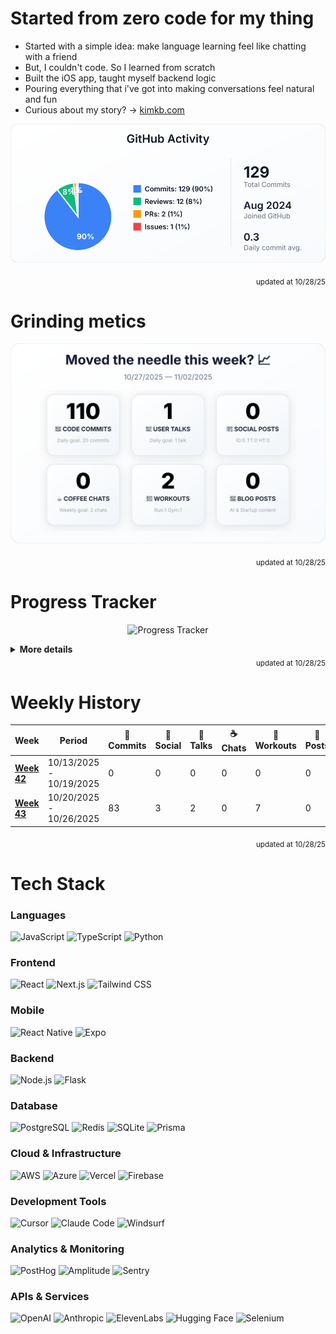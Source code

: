 # Started from zero code for my thing

- Started with a simple idea: make language learning feel like chatting with a friend
- But, I couldn't code. So I learned from scratch
- Built the iOS app, taught myself backend logic
- Pouring everything that i've got into making conversations feel natural and fun
- Curious about my story? → [kimkb.com](https://www.kimkb.com)

<p align="center">
  <img src="https://raw.githubusercontent.com/Piesson/Piesson/main/profile-summary-card-output/default/0-profile-details.svg" alt="Profile Details">
</p>

<div align="right"><sub>updated at 10/28/25</sub></div>

# Grinding metics

<p align="center">
  <img src="https://raw.githubusercontent.com/Piesson/Piesson/main/dashboard/weekly_dashboard.svg" alt="Weekly Dashboard">
</p>

<div align="right"><sub>updated at 10/28/25</sub></div>

# Progress Tracker

<p align="center">
  <img src="https://image-charts.com/chart?cht=lc&chd=t:0,83|0,2|0,3|0,0|0,7|0,0&chs=900x450&chxt=x,y&chxl=0:|W42+(10/13/25)|W43+(10/20/25)&chco=FF6384,36A2EB,FFCE56,4BC0C0,9966FF,FF9F40&chdl=Code+Commits|User+Talks|Social+Posts|Coffee+Chats|Workouts|Blog+Posts&chtt=Progress+Tracker&chts=000000,16&chls=3|3|3|3|3|3&chg=20,20,1,5&chm=N*f0*,000000,0,-1,11|N*f0*,000000,1,-1,11|N*f0*,000000,2,-1,11|N*f0*,000000,3,-1,11|N*f0*,000000,4,-1,11|N*f0*,000000,5,-1,11" alt="Progress Tracker">
</p>

<details>
<summary><strong>More details</strong></summary>

<p align="center">
  <img src="https://image-charts.com/chart?cht=lc&chd=t:0,83&chs=380x200&chxt=x,y&chxl=0:|W42|W43&chco=FF6384&chtt=Code+Commits&chts=000000,14&chls=3&chg=20,20,1,5&chf=bg,s,FFFFFF" alt="Commits Progress">
  <img src="https://image-charts.com/chart?cht=lc&chd=t:0,2&chs=380x200&chxt=x,y&chxl=0:|W42|W43&chco=36A2EB&chtt=User+Talks&chts=000000,14&chls=3&chg=20,20,1,5&chf=bg,s,FFFFFF" alt="User Talks Progress">
</p>

<p align="center">
  <img src="https://image-charts.com/chart?cht=lc&chd=t:0,3&chs=380x200&chxt=x,y&chxl=0:|W42|W43&chco=FFCE56&chtt=Social+Posts&chts=000000,14&chls=3&chg=20,20,1,5&chf=bg,s,FFFFFF" alt="Social Posts Progress">
  <img src="https://image-charts.com/chart?cht=lc&chd=t:0,0&chs=380x200&chxt=x,y&chxl=0:|W42|W43&chco=4BC0C0&chtt=Coffee+Chats&chts=000000,14&chls=3&chg=20,20,1,5&chf=bg,s,FFFFFF" alt="Coffee Chats Progress">
</p>

<p align="center">
  <img src="https://image-charts.com/chart?cht=lc&chd=t:0,7&chs=380x200&chxt=x,y&chxl=0:|W42|W43&chco=9966FF&chtt=Workouts&chts=000000,14&chls=3&chg=20,20,1,5&chf=bg,s,FFFFFF" alt="Workouts Progress">
  <img src="https://image-charts.com/chart?cht=lc&chd=t:0,0&chs=380x200&chxt=x,y&chxl=0:|W42|W43&chco=FF9F40&chtt=Blog+Posts&chts=000000,14&chls=3&chg=20,20,1,5&chf=bg,s,FFFFFF" alt="Blog Posts Progress">
</p>

</details>

<div align="right"><sub>updated at 10/28/25</sub></div>

# Weekly History

| Week | Period | 🚀 Commits | 📱 Social | 💬 Talks | ☕ Chats | 🏃 Workouts | 📝 Posts |
|------|--------|-----------|----------|---------|---------|------------|----------|
| [**Week 42**](https://raw.githubusercontent.com/Piesson/Piesson/main/dashboard/history/weekly_history_2025-W42.svg) | 10/13/2025 - 10/19/2025 | 0 | 0 | 0 | 0 | 0 | 0 |
| [**Week 43**](https://raw.githubusercontent.com/Piesson/Piesson/main/dashboard/history/weekly_history_2025-W43.svg) | 10/20/2025 - 10/26/2025 | 83 | 3 | 2 | 0 | 7 | 0 |

<div align="right"><sub>updated at 10/28/25</sub></div>

# Tech Stack

### Languages
![JavaScript](https://img.shields.io/badge/JavaScript-F7DF1E?style=flat-square&logo=javascript&logoColor=black)
![TypeScript](https://img.shields.io/badge/TypeScript-007ACC?style=flat-square&logo=typescript&logoColor=white)
![Python](https://img.shields.io/badge/Python-3776AB?style=flat-square&logo=python&logoColor=white)

### Frontend
![React](https://img.shields.io/badge/React-20232A?style=flat-square&logo=react&logoColor=61DAFB)
![Next.js](https://img.shields.io/badge/Next.js-000000?style=flat-square&logo=nextdotjs&logoColor=white)
![Tailwind CSS](https://img.shields.io/badge/Tailwind_CSS-38B2AC?style=flat-square&logo=tailwind-css&logoColor=white)

### Mobile
![React Native](https://img.shields.io/badge/React_Native-20232A?style=flat-square&logo=react&logoColor=61DAFB)
![Expo](https://img.shields.io/badge/Expo-1C1E24?style=flat-square&logo=expo&logoColor=white)

### Backend
![Node.js](https://img.shields.io/badge/Node.js-43853D?style=flat-square&logo=node.js&logoColor=white)
![Flask](https://img.shields.io/badge/Flask-000000?style=flat-square&logo=flask&logoColor=white)

### Database
![PostgreSQL](https://img.shields.io/badge/PostgreSQL-316192?style=flat-square&logo=postgresql&logoColor=white)
![Redis](https://img.shields.io/badge/Redis-DC382D?style=flat-square&logo=redis&logoColor=white)
![SQLite](https://img.shields.io/badge/SQLite-07405E?style=flat-square&logo=sqlite&logoColor=white)
![Prisma](https://img.shields.io/badge/Prisma-3982CE?style=flat-square&logo=Prisma&logoColor=white)

### Cloud & Infrastructure
![AWS](https://img.shields.io/badge/AWS-232F3E?style=flat-square&logo=amazon-aws&logoColor=white)
![Azure](https://img.shields.io/badge/Microsoft_Azure-0089D0?style=flat-square&logo=microsoft-azure&logoColor=white)
![Vercel](https://img.shields.io/badge/Vercel-000000?style=flat-square&logo=vercel&logoColor=white)
![Firebase](https://img.shields.io/badge/Firebase-FFCA28?style=flat-square&logo=firebase&logoColor=black)

### Development Tools
![Cursor](https://img.shields.io/badge/Cursor-000000?style=flat-square&logoColor=white)
![Claude Code](https://img.shields.io/badge/Claude_Code-000000?style=flat-square&logo=anthropic&logoColor=white)
![Windsurf](https://img.shields.io/badge/Windsurf-0EA5E9?style=flat-square&logoColor=white)

### Analytics & Monitoring
![PostHog](https://img.shields.io/badge/PostHog-000000?style=flat-square&logo=posthog&logoColor=white)
![Amplitude](https://img.shields.io/badge/Amplitude-000080?style=flat-square&logoColor=white)
![Sentry](https://img.shields.io/badge/Sentry-362D59?style=flat-square&logo=sentry&logoColor=white)

### APIs & Services
![OpenAI](https://img.shields.io/badge/OpenAI-412991?style=flat-square&logo=openai&logoColor=white)
![Anthropic](https://img.shields.io/badge/Anthropic-191919?style=flat-square&logoColor=white)
![ElevenLabs](https://img.shields.io/badge/ElevenLabs-000000?style=flat-square&logoColor=white)
![Hugging Face](https://img.shields.io/badge/🤗_Hugging_Face-FFD21E?style=flat-square&logoColor=black)
![Selenium](https://img.shields.io/badge/Selenium-43B02A?style=flat-square&logo=selenium&logoColor=white)
